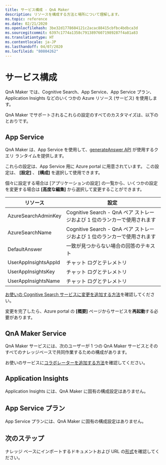 ```yaml
---
title: サービス構成 - QnA Maker
description: リソースを構成する方法と場所について理解します。
ms.topic: reference
ms.date: 02/21/2020
ms.openlocfilehash: 3be32d1778604121c2acac88415cbfbc4bdbca3d
ms.sourcegitcommit: 6397c1774a1358c79138976071989287f4a81a83
ms.translationtype: HT
ms.contentlocale: ja-JP
ms.lasthandoff: 04/07/2020
ms.locfileid: "80804262"
---
```

# <a name="service-configuration"></a>サービス構成

QnA Maker では、Cognitive Search、App Service、App Service プラン、Application Insights などのいくつかの Azure リソース (サービス) を使用します。

QnA Maker でサポートされるこれらの設定のすべてのカスタマイズは、以下のとおりです。

## <a name="app-service"></a>App Service

QnA Maker は、App Service を使用して、[generateAnswer API](https://docs.microsoft.com/rest/api/cognitiveservices/qnamakerruntime/runtime/generateanswer) が使用するクエリ ランタイムを提供します。


これらの設定は、App Service 用に Azure portal に用意されています。 この設定は、 **[設定]** 、 **[構成]** を選択して使用できます。

個々に設定する場合は [アプリケーションの設定] の一覧から、いくつかの設定を変更する場合は **[高度な編集]** から選択して変更することができます。

|リソース|設定|
|--|--|
|AzureSearchAdminKey|Cognitive Search - QnA ペア ストレージおよび 1 位のランカーで使用されます|
|AzureSearchName|Cognitive Search - QnA ペア ストレージおよび 1 位のランカーで使用されます|
|DefaultAnswer|一致が見つからない場合の回答のテキスト|
|UserAppInsightsAppId|チャット ログとテレメトリ|
|UserAppInsightsKey|チャット ログとテレメトリ|
|UserAppInsightsName|チャット ログとテレメトリ|

[お使いの Cognitive Search サービスに変更を追加する方法](./how-to/set-up-qnamaker-service-azure.md#configure-qna-maker-to-use-different-cognitive-search-resource)を確認してください。

変更を完了したら、Azure portal の **[概要]** ページからサービスを**再起動**する必要があります。

## <a name="qna-maker-service"></a>QnA Maker Service

QnA Maker サービスには、次のユーザーが 1 つの QnA Maker サービスとそのすべてのナレッジベースで共同作業するための構成があります。

お使いのサービスに[コラボレーターを追加する方法](./how-to/collaborate-knowledge-base.md)を確認してください。

## <a name="application-insights"></a>Application Insights

Application Insights には、QnA Maker に固有の構成設定はありません。

## <a name="app-service-plan"></a>App Service プラン

App Service プランには、QnA Maker に固有の構成設定はありません。

## <a name="next-steps"></a>次のステップ

ナレッジ ベースにインポートするドキュメントおよび URL の[形式](reference-document-format-guidelines.md)を確認してください。